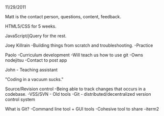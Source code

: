 11/29/2011

Matt is the contact person, questions, content, feedback.

HTML5/CSS for 5 weeks.

JavaScript/jQuery for the rest.

Joey Killrain
-Building things from scratch and troubleshooting.
-Practice

Paolo
-Curriculum development
-Will teach us how to use git
-Owns nodejitsu
-Contact to post app

John - Teaching assistant

"Coding in a vacuum sucks."

Source/Revision control
-Being able to track changes that occurs in a codebase.
-VSS/SVN - Old tools
-Git - distributed/decentralized version control system
 
   What is Git?
  -Command line tool + GUI tools
  -Cohesive tool to share
  -iterm2
  
